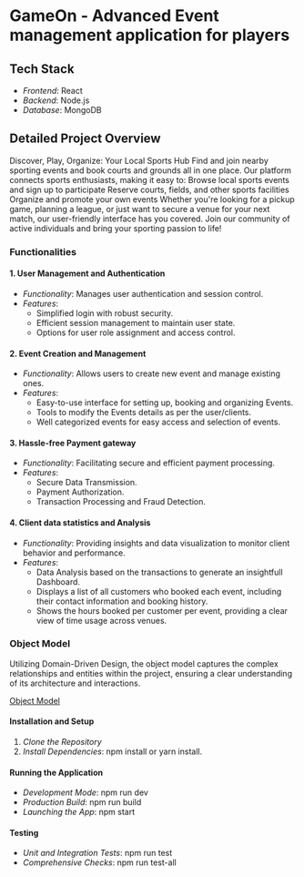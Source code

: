 # GameOn - Advanced Event management application for players

## Tech Stack

- *Frontend*: React
- *Backend*: Node.js
- *Database*: MongoDB


## Detailed Project Overview

Discover, Play, Organize: Your Local Sports Hub
Find and join nearby sporting events and book courts and grounds all in one place. Our platform connects sports enthusiasts, making it easy to:
Browse local sports events and sign up to participate
Reserve courts, fields, and other sports facilities
Organize and promote your own events
Whether you're looking for a pickup game, planning a league, or just want to secure a venue for your next match, our user-friendly interface has you covered. Join our community of active individuals and bring your sporting passion to life!


### Functionalities

#### 1. User Management and Authentication
- *Functionality*: Manages user authentication and session control.
- *Features*:
  - Simplified login with robust security.
  - Efficient session management to maintain user state.
  - Options for user role assignment and access control.

#### 2. Event Creation and Management
- *Functionality*: Allows users to create new event and manage existing ones.
- *Features*:
  - Easy-to-use interface for setting up, booking and organizing Events.
  - Tools to modify the Events details as per the user/clients.
  - Well categorized events for easy access and selection of events.

#### 3. Hassle-free Payment gateway
- *Functionality*: Facilitating secure and efficient payment processing.
- *Features*:
  - Secure Data Transmission.
  - Payment Authorization.
  - Transaction Processing and Fraud Detection.

#### 4. Client data statistics and Analysis
- *Functionality*: Providing insights and data visualization to monitor client behavior and performance.
- *Features*:
  - Data Analysis based on the transactions to generate an insightfull Dashboard.
  - Displays a list of all customers who booked each event, including their contact information and booking history.
  - Shows the hours booked per customer per event, providing a clear view of time usage across venues.

### Object Model
Utilizing Domain-Driven Design, the object model captures the complex relationships and entities within the project, ensuring a clear understanding of its architecture and interactions.

<a title="Object Model" href="./backend/docs/GameOnModel.md">Object Model</a>

#### Installation and Setup
1. *Clone the Repository*
2. *Install Dependencies*: npm install or yarn install.

#### Running the Application
- *Development Mode*: npm run dev
- *Production Build*: npm run build
- *Launching the App*: npm start

#### Testing
- *Unit and Integration Tests*: npm run test
- *Comprehensive Checks*: npm run test-all

